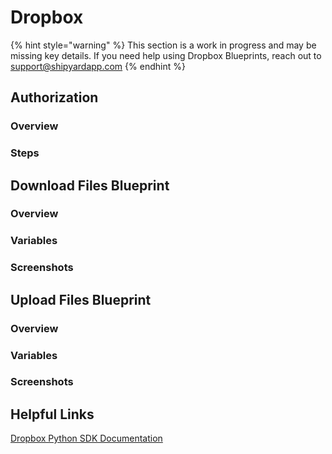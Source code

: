 # Dropbox

{% hint style="warning" %}
This section is a work in progress and may be missing key details. If you need help using Dropbox Blueprints, reach out to support@shipyardapp.com
{% endhint %}

## Authorization

### Overview

### Steps

## Download Files Blueprint

### Overview

### Variables

### Screenshots

## Upload Files Blueprint

### Overview

### Variables

### Screenshots

## Helpful Links

[Dropbox Python SDK Documentation](https://github.com/dropbox/dropbox-sdk-python)
